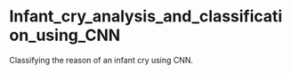 # Infant_cry_analysis_and_classification_using_CNN
Classifying the reason of an infant cry using CNN.
